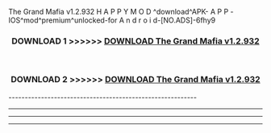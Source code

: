  The Grand Mafia v1.2.932 H A P P Y M O D ^download^APK- A P P -IOS^mod^premium^unlocked-for A n d r o i d-[NO.ADS]-6fhy9



<div align="center">

<h3>DOWNLOAD 1 >>>>>> <a href="https://en-mod.web.app/?en= The Grand Mafia v1.2.932">DOWNLOAD The Grand Mafia v1.2.932 </a></h3><br>

<h3>DOWNLOAD 2 >>>>>> <a href="https://en-mod.web.app/?en= The Grand Mafia v1.2.932">DOWNLOAD The Grand Mafia v1.2.932 </a></h3>

</div>
----------------------------------------------------------

----------------------------------------------------------

----------------------------------------------------------

----------------------------------------------------------



